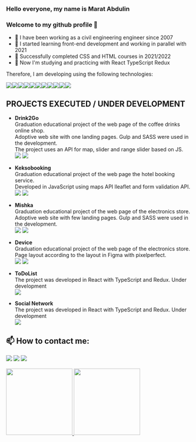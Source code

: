 ### Hello everyone, my name is Marat Abdulin
### Welcome to my github profile 👋

- 🔭 I have been working as a civil engineering engineer since 2007
- 🌱 I started learning front-end development and working in parallel with 2021
- 👯 Successfully completed CSS and HTML courses in 2021/2022
- 💬 Now I'm studying and practicing with React TypeScript Redux

Therefore, I am developing using the following technologies:
<br>
<div style='display:flex ; align-items:center'>
<img src='https://img.shields.io/badge/HTML5-orange'>
<img src='https://img.shields.io/badge/CSS3-blue'>
<img src='https://img.shields.io/badge/STYLED_COMPONENTS-blue'>
<img src='https://img.shields.io/badge/JAVASCRIPT-yellow'>
<img src='https://img.shields.io/badge/TYPESCRIPT-blue'>
<img src='https://img.shields.io/badge/REACTJS-blue'>
<img src='https://img.shields.io/badge/REACT_ROUTER_DOM-red'>
<img src='https://img.shields.io/badge/GRAPHQL-lightgreen'>
<img src='https://img.shields.io/badge/APOLLO-green'>
<img src='https://img.shields.io/badge/NODEJS-strong'>
<img src='https://img.shields.io/badge/REDUX-blue'>
  
</div>

## PROJECTS EXECUTED / UNDER DEVELOPMENT

- <b>Drink2Go</b></br> Graduation educational project of the web page of the coffee drinks online shop.</br> Adoptive web site with one landing pages. Gulp and SASS were used in the development.</br> The project uses an API for map, slider and range slider based on JS.</br>
[<img src='https://img.shields.io/static/v1?label=&message=deploy&color=blueviolet&logo=GitHub'>](https://maratabdulin.github.io/Drink2Go/)
[<img src='https://img.shields.io/static/v1?label=&message=repository&color=lightgreen&logo=GitHub&logoColor=black'>](https://github.com/maratabdulin/Drink2Go)

- <b>Keksobooking</b></br> Graduation educational project of the web page the hotel booking service.</br> Developed in JavaScript using maps API lleaflet and form validation API.</br>
[<img src='https://img.shields.io/static/v1?label=&message=deploy&color=blueviolet&logo=GitHub'>](https://maratabdulin.github.io/Keksobooking/)
[<img src='https://img.shields.io/static/v1?label=&message=repository&color=lightgreen&logo=GitHub&logoColor=black'>](https://github.com/maratabdulin/Keksobooking)

- <b>Mishka</b></br> Graduation educational project of the web page of the electronics store.</br> Adoptive web site with few landing pages. Gulp and SASS were used in the development.</br>
[<img src='https://img.shields.io/static/v1?label=&message=deploy&color=blueviolet&logo=GitHub'>](https://maratabdulin.github.io/Mishka/)
[<img src='https://img.shields.io/static/v1?label=&message=repository&color=lightgreen&logo=GitHub&logoColor=black'>](https://github.com/maratabdulin/Mishka)

- <b>Device</b></br> Graduation educational project of the web page of the electronics store.</br> Page layout according to the layout in Figma with pixelperfect.</br>
[<img src='https://img.shields.io/static/v1?label=&message=deploy&color=blueviolet&logo=GitHub'>](https://maratabdulin.github.io/Device/)
[<img src='https://img.shields.io/static/v1?label=&message=repository&color=lightgreen&logo=GitHub&logoColor=black'>](https://github.com/maratabdulin/Device)

- <b>ToDoList</b></br> The project was developed in React with TypeScript and Redux. Under development</br>
[<img src='https://img.shields.io/static/v1?label=&message=repository&color=lightgreen&logo=GitHub&logoColor=black'>](https://github.com/maratabdulin/todolist)

- <b>Social Network</b></br> The project was developed in React with TypeScript and Redux. Under development</br>
[<img src='https://img.shields.io/static/v1?label=&message=repository&color=lightgreen&logo=GitHub&logoColor=black'>](https://github.com/maratabdulin/IT-incubator-samurai-way)

## 📫 How to contact me:

<div align="start">
<a href="https://www.linkedin.com/in/marat-abdulin/" target="_blank"><img src="https://img.shields.io/badge/-LinkedIn-%230077B5?style=for-the-badge&logo=linkedin&logoColor=white" target="_blank"></a>
<a href = "mailto:abdulinmm@gmail.com"><img src="https://img.shields.io/badge/Gmail-D14836?style=for-the-badge&logo=gmail&logoColor=white" target="_blank"></a>
<a href="https://instagram.com/maratabdulin" target="_blank"><img src="https://img.shields.io/badge/-Instagram-%23E4405F?style=for-the-badge&logo=instagram&logoColor=white" target="_blank"></a>
</div>
<br>
<div>
<a href="https://github.com/maratabdulin">
<img height="180em" src="https://github-readme-stats.vercel.app/api/top-langs/?username=maratabdulin&layout=compact&langs_count=8&theme=dracula"/>
<img height="180em" src="https://github-readme-stats.vercel.app/api?username=maratabdulin&show_icons=true&theme=dracula&include_all_commits=true&count_private=true"/>
</div>



